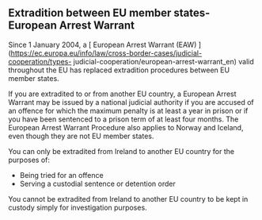##  Extradition between EU member states- European Arrest Warrant

Since 1 January 2004, a [ European Arrest Warrant (EAW)
](https://ec.europa.eu/info/law/cross-border-cases/judicial-cooperation/types-
judicial-cooperation/european-arrest-warrant_en) valid throughout the EU has
replaced extradition procedures between EU member states.

If you are extradited to or from another EU country, a European Arrest Warrant
may be issued by a national judicial authority if you are accused of an
offence for which the maximum penalty is at least a year in prison or if you
have been sentenced to a prison term of at least four months. The European
Arrest Warrant Procedure also applies to Norway and Iceland, even though they
are not EU member states.

You can only be extradited from Ireland to another EU country for the purposes
of:

  * Being tried for an offence 
  * Serving a custodial sentence or detention order 

You cannot be extradited from Ireland to another EU country to be kept in
custody simply for investigation purposes.
